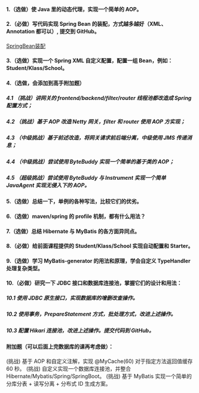 #### 1.（选做）使 Java 里的动态代理，实现一个简单的 AOP。
#### 2.（必做）写代码实现 Spring Bean 的装配，方式越多越好（XML、Annotation 都可以）, 提交到 GitHub。
[SpringBean装配](https://github.com/chenhg8680/geekbang_study/blob/master/src/main/java/com/chg/geekbang/study/week5/doc/SpringBean%E8%A3%85%E9%85%8D.md)
#### 3.（选做）实现一个 Spring XML 自定义配置，配置一组 Bean，例如：Student/Klass/School。

#### 4.（选做，会添加到高手附加题）
##### 4.1 （挑战）讲网关的 frontend/backend/filter/router 线程池都改造成 Spring 配置方式；
##### 4.2 （挑战）基于 AOP 改造 Netty 网关，filter 和 router 使用 AOP 方实现；
##### 4.3 （中级挑战）基于前述改造，将网关请求前后端分离，中级使用 JMS 传递消息；
##### 4.4 （中级挑战）尝试使用 ByteBuddy 实现一个简单的基于类的 AOP；
##### 4.5 （超级挑战）尝试使用 ByteBuddy 与 Instrument 实现一个简单 JavaAgent 实现无侵入下的 AOP。

#### 5.（选做）总结一下，单例的各种写法，比较它们的优劣。
#### 6.（选做）maven/spring 的 profile 机制，都有什么用法？
#### 7.（选做）总结 Hibernate 与 MyBatis 的各方面异同点。
#### 8.（必做）给前面课程提供的 Student/Klass/School 实现自动配置和 Starter。
#### 9.（选做）学习 MyBatis-generator 的用法和原理，学会自定义 TypeHandler 处理复杂类型。
#### 10.（必做）研究一下 JDBC 接口和数据库连接池，掌握它们的设计和用法：
##### 10.1 使用 JDBC 原生接口，实现数据库的增删改查操作。
##### 10.2 使用事务，PrepareStatement 方式，批处理方式，改进上述操作。
##### 10.3 配置 Hikari 连接池，改进上述操作。提交代码到 GitHub。

#### 附加题（可以后面上完数据库的课再考虑做）：
(挑战) 基于 AOP 和自定义注解，实现 @MyCache(60) 对于指定方法返回值缓存 60 秒。
(挑战) 自定义实现一个数据库连接池，并整合 Hibernate/Mybatis/Spring/SpringBoot。
(挑战) 基于 MyBatis 实现一个简单的分库分表 + 读写分离 + 分布式 ID 生成方案。